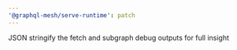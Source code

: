 ```yaml
---
'@graphql-mesh/serve-runtime': patch
---
```


JSON stringify the fetch and subgraph debug outputs for full insight
